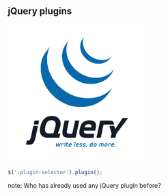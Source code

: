 ## jQuery plugins
![jQuery](img/jquery.png)

```javascript
$('.plugin-selector').plugin();
```

note:
  Who has already used any jQuery plugin before?
